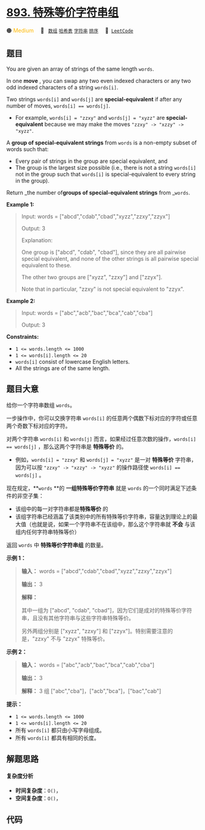 # [893. 特殊等价字符串组](https://leetcode.com/problems/groups-of-special-equivalent-strings)

🟠 <font color=#ffb800>Medium</font>&emsp; 🔖&ensp; [`数组`](/leetcode/outline/tag/array.md) [`哈希表`](/leetcode/outline/tag/hash-table.md) [`字符串`](/leetcode/outline/tag/string.md) [`排序`](/leetcode/outline/tag/sorting.md)&emsp; 🔗&ensp;[`LeetCode`](https://leetcode.com/problems/groups-of-special-equivalent-strings)

## 题目

You are given an array of strings of the same length `words`.

In one **move** , you can swap any two even indexed characters or any two odd
indexed characters of a string `words[i]`.

Two strings `words[i]` and `words[j]` are **special-equivalent** if after any
number of moves, `words[i] == words[j]`.

  * For example, `words[i] = "zzxy"` and `words[j] = "xyzz"` are **special-equivalent** because we may make the moves `"zzxy" -> "xzzy" -> "xyzz"`.

A **group of special-equivalent strings** from `words` is a non-empty subset
of words such that:

  * Every pair of strings in the group are special equivalent, and
  * The group is the largest size possible (i.e., there is not a string `words[i]` not in the group such that `words[i]` is special-equivalent to every string in the group).

Return _the number of**groups of special-equivalent strings** from _`words`.



**Example 1:**

> Input: words = ["abcd","cdab","cbad","xyzz","zzxy","zzyx"]
> 
> Output: 3
> 
> Explanation: 
> 
> One group is ["abcd", "cdab", "cbad"], since they are all pairwise special equivalent, and none of the other strings is all pairwise special equivalent to these.
> 
> The other two groups are ["xyzz", "zzxy"] and ["zzyx"].
> 
> Note that in particular, "zzxy" is not special equivalent to "zzyx".

**Example 2:**

> Input: words = ["abc","acb","bac","bca","cab","cba"]
> 
> Output: 3

**Constraints:**

  * `1 <= words.length <= 1000`
  * `1 <= words[i].length <= 20`
  * `words[i]` consist of lowercase English letters.
  * All the strings are of the same length.


## 题目大意

给你一个字符串数组 `words`。

一步操作中，你可以交换字符串 `words[i]` 的任意两个偶数下标对应的字符或任意两个奇数下标对应的字符。

对两个字符串 `words[i]` 和 `words[j]` 而言，如果经过任意次数的操作，`words[i] == words[j]`
，那么这两个字符串是 **特殊等价** 的。

  * 例如，`words[i] = "zzxy"` 和 `words[j] = "xyzz"` 是一对 **特殊等价** 字符串，因为可以按 `"zzxy" -> "xzzy" -> "xyzz"` 的操作路径使 `words[i] == words[j]` 。

现在规定，**`words` **的 **一组特殊等价字符串** 就是 `words` 的一个同时满足下述条件的非空子集：

  * 该组中的每一对字符串都是**特殊等价** 的
  * 该组字符串已经涵盖了该类别中的所有特殊等价字符串，容量达到理论上的最大值（也就是说，如果一个字符串不在该组中，那么这个字符串就 **不会** 与该组内任何字符串特殊等价）

返回 `words` 中 **特殊等价字符串组** 的数量。



**示例 1：**

> 
> 
> 
> 
> 
> **输入：** words = ["abcd","cdab","cbad","xyzz","zzxy","zzyx"]
> 
> **输出：** 3
> 
> **解释：**
> 
> 其中一组为 ["abcd", "cdab", "cbad"]，因为它们是成对的特殊等价字符串，且没有其他字符串与这些字符串特殊等价。
> 
> 另外两组分别是 ["xyzz", "zzxy"] 和 ["zzyx"]。特别需要注意的是，"zzxy" 不与 "zzyx" 特殊等价。
> 
> 

**示例 2：**

> 
> 
> 
> 
> 
> **输入：** words = ["abc","acb","bac","bca","cab","cba"]
> 
> **输出：** 3
> 
> **解释：** 3 组 ["abc","cba"]，["acb","bca"]，["bac","cab"]
> 
> 



**提示：**

  * `1 <= words.length <= 1000`
  * `1 <= words[i].length <= 20`
  * 所有 `words[i]` 都只由小写字母组成。
  * 所有 `words[i]` 都具有相同的长度。


## 解题思路

#### 复杂度分析

- **时间复杂度**：`O()`，
- **空间复杂度**：`O()`，

## 代码

```javascript

```